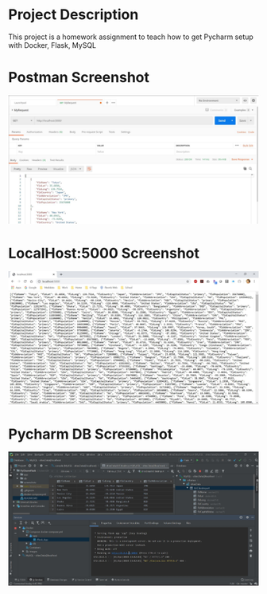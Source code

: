# Project Description
This project is a homework assignment to teach how to get Pycharm setup with Docker, Flask, MySQL
# Postman Screenshot
![postman request output](screenshots/postman.JPG)
# LocalHost:5000 Screenshot
![localhost:5000 Screenshot](screenshots/localhost5000.JPG)
# Pycharm DB Screenshot
![Pycharm DB Screenshot](screenshots/PyCharmDB.JPG)

